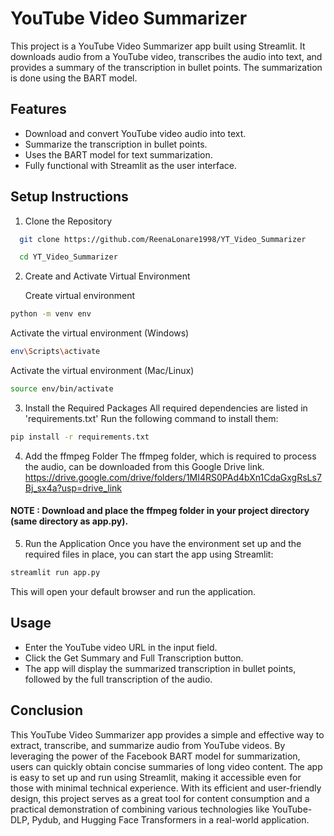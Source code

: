 
# YouTube Video Summarizer

This project is a YouTube Video Summarizer app built using Streamlit. It downloads audio from a YouTube video, transcribes the audio into text, and provides a summary of the transcription in bullet points. The summarization is done using the BART model.

## Features

- Download and convert YouTube video audio into text.
- Summarize the transcription in bullet points.
- Uses the BART model for text summarization.
- Fully functional with Streamlit as the user interface.



## Setup Instructions

1. Clone the Repository

```bash
  git clone https://github.com/ReenaLonare1998/YT_Video_Summarizer

  cd YT_Video_Summarizer
```

2. Create and Activate Virtual Environment

   Create virtual environment

```bash
python -m venv env

```
Activate the virtual environment (Windows)
```bash
env\Scripts\activate
```

Activate the virtual environment (Mac/Linux)
```bash
source env/bin/activate
```

3. Install the Required Packages
All required dependencies are listed in 'requirements.txt' Run the following command to install them:

```bash
pip install -r requirements.txt
```

4. Add the ffmpeg Folder
The ffmpeg folder, which is required to process the audio, can be downloaded from this Google Drive link.
https://drive.google.com/drive/folders/1MI4RS0PAd4bXn1CdaGxgRsLs7Bj_sx4a?usp=drive_link

#### NOTE : Download and place the ffmpeg folder in your project directory (same directory as app.py).

5. Run the Application
Once you have the environment set up and the required files in place, you can start the app using Streamlit:

```bash
streamlit run app.py
```


This will open your default browser and run the application.


## Usage

* Enter the YouTube video URL in the input field.
* Click the Get Summary and Full Transcription button.
* The app will display the summarized transcription in bullet points, followed by the full transcription of the audio.
## Conclusion


This YouTube Video Summarizer app provides a simple and effective way to extract, transcribe, and summarize audio from YouTube videos. By leveraging the power of the Facebook BART model for summarization, users can quickly obtain concise summaries of long video content. The app is easy to set up and run using Streamlit, making it accessible even for those with minimal technical experience. With its efficient and user-friendly design, this project serves as a great tool for content consumption and a practical demonstration of combining various technologies like YouTube-DLP, Pydub, and Hugging Face Transformers in a real-world application.






